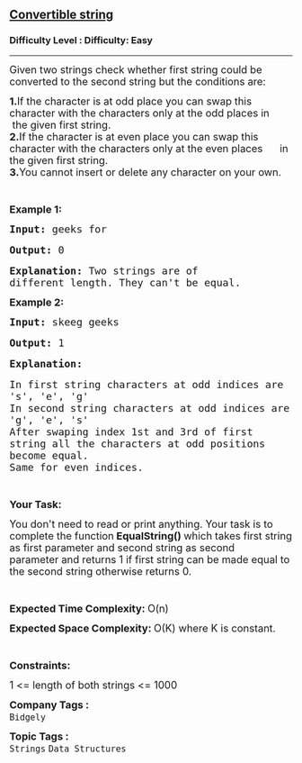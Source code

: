 <h2><a href="https://www.geeksforgeeks.org/problems/convertible-string2643/1?page=1&company=Bidgely&sortBy=submissions">Convertible string</a></h2><h3>Difficulty Level : Difficulty: Easy</h3><hr><div class="problems_problem_content__Xm_eO"><p><span style="font-size:18px">Given two strings check whether first string could be converted to the second string but the conditions are:</span></p>

<p><span style="font-size:18px"><strong>1.</strong>If the character is at odd place you can swap this character with the characters only at the odd places in &nbsp; &nbsp;the given first string.<br>
<strong>2.</strong>If the character is at even place you can swap this character with the characters only at the even places &nbsp; &nbsp; &nbsp;in the given first string.<br>
<strong>3.</strong>You cannot insert or delete any character on your own.</span></p>

<p>&nbsp;</p>

<p><span style="font-size:18px"><strong>Example 1:</strong></span></p>

<pre><span style="font-size:18px"><strong>Input: </strong>geeks for</span>

<span style="font-size:18px"><strong>Output: </strong>0</span>

<span style="font-size:18px"><strong>Explanation: </strong>Two strings are of
different length. They can't be equal.</span>
</pre>

<p><span style="font-size:18px"><strong>Example 2:</strong></span></p>

<pre><span style="font-size:18px"><strong>Input: </strong>skeeg geeks</span>

<span style="font-size:18px"><strong>Output: </strong>1</span>

<span style="font-size:18px"><strong>Explanation:</strong></span>

<span style="font-size:18px">In first string characters at odd indices are 
's', 'e', 'g'</span>
<span style="font-size:18px">In second string characters at odd indices are </span>
<span style="font-size:18px">'g', 'e', 's'</span>
<span style="font-size:18px">After swaping index 1st and 3rd of first
string all the characters at odd positions 
become equal.</span>
<span style="font-size:18px">Same for even indices.</span>
</pre>

<p>&nbsp;</p>

<p><span style="font-size:18px"><strong>Your Task:</strong></span></p>

<p><span style="font-size:18px">You don't need to read or print anything. Your task is to complete the function<strong> EqualString()&nbsp;</strong>which takes first string as first parameter and second string as second parameter&nbsp;and returns 1 if first string can be made equal to the second string otherwise returns 0.</span></p>

<p>&nbsp;</p>

<p><span style="font-size:18px"><strong>Expected Time Complexity:&nbsp;</strong>O(n)</span></p>

<p><span style="font-size:18px"><strong>Expected Space Complexity:&nbsp;</strong>O(K) where K is constant.</span></p>

<p>&nbsp;</p>

<p><span style="font-size:18px"><strong>Constraints:</strong></span></p>

<p><span style="font-size:18px">1 &lt;= length of both strings &lt;= 1000</span></p>
</div><p><span style=font-size:18px><strong>Company Tags : </strong><br><code>Bidgely</code>&nbsp;<br><p><span style=font-size:18px><strong>Topic Tags : </strong><br><code>Strings</code>&nbsp;<code>Data Structures</code>&nbsp;